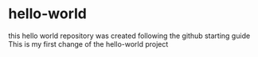 # hello-world
this hello world repository was created following the github starting guide
This is my first change of the hello-world project
